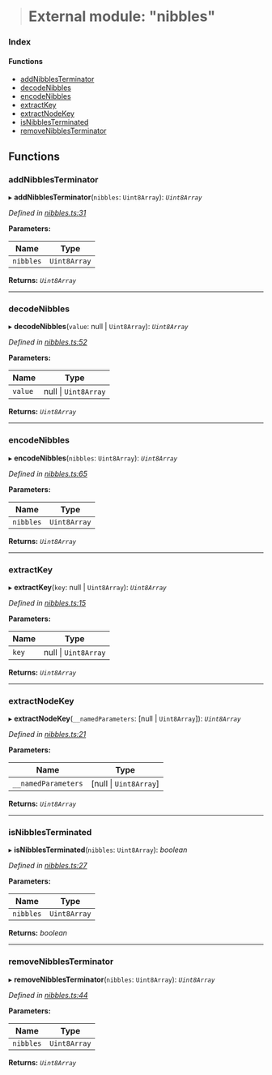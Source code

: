 > # External module: "nibbles"

### Index

#### Functions

* [addNibblesTerminator](_nibbles_.md#addnibblesterminator)
* [decodeNibbles](_nibbles_.md#decodenibbles)
* [encodeNibbles](_nibbles_.md#encodenibbles)
* [extractKey](_nibbles_.md#extractkey)
* [extractNodeKey](_nibbles_.md#extractnodekey)
* [isNibblesTerminated](_nibbles_.md#isnibblesterminated)
* [removeNibblesTerminator](_nibbles_.md#removenibblesterminator)

## Functions

###  addNibblesTerminator

▸ **addNibblesTerminator**(`nibbles`: `Uint8Array`): *`Uint8Array`*

*Defined in [nibbles.ts:31](https://github.com/polkadot-js/common/blob/e5ab357/packages/trie-codec/src/nibbles.ts#L31)*

**Parameters:**

Name | Type |
------ | ------ |
`nibbles` | `Uint8Array` |

**Returns:** *`Uint8Array`*

___

###  decodeNibbles

▸ **decodeNibbles**(`value`: null | `Uint8Array`): *`Uint8Array`*

*Defined in [nibbles.ts:52](https://github.com/polkadot-js/common/blob/e5ab357/packages/trie-codec/src/nibbles.ts#L52)*

**Parameters:**

Name | Type |
------ | ------ |
`value` | null \| `Uint8Array` |

**Returns:** *`Uint8Array`*

___

###  encodeNibbles

▸ **encodeNibbles**(`nibbles`: `Uint8Array`): *`Uint8Array`*

*Defined in [nibbles.ts:65](https://github.com/polkadot-js/common/blob/e5ab357/packages/trie-codec/src/nibbles.ts#L65)*

**Parameters:**

Name | Type |
------ | ------ |
`nibbles` | `Uint8Array` |

**Returns:** *`Uint8Array`*

___

###  extractKey

▸ **extractKey**(`key`: null | `Uint8Array`): *`Uint8Array`*

*Defined in [nibbles.ts:15](https://github.com/polkadot-js/common/blob/e5ab357/packages/trie-codec/src/nibbles.ts#L15)*

**Parameters:**

Name | Type |
------ | ------ |
`key` | null \| `Uint8Array` |

**Returns:** *`Uint8Array`*

___

###  extractNodeKey

▸ **extractNodeKey**(`__namedParameters`: [null | `Uint8Array`]): *`Uint8Array`*

*Defined in [nibbles.ts:21](https://github.com/polkadot-js/common/blob/e5ab357/packages/trie-codec/src/nibbles.ts#L21)*

**Parameters:**

Name | Type |
------ | ------ |
`__namedParameters` | [null \| `Uint8Array`] |

**Returns:** *`Uint8Array`*

___

###  isNibblesTerminated

▸ **isNibblesTerminated**(`nibbles`: `Uint8Array`): *boolean*

*Defined in [nibbles.ts:27](https://github.com/polkadot-js/common/blob/e5ab357/packages/trie-codec/src/nibbles.ts#L27)*

**Parameters:**

Name | Type |
------ | ------ |
`nibbles` | `Uint8Array` |

**Returns:** *boolean*

___

###  removeNibblesTerminator

▸ **removeNibblesTerminator**(`nibbles`: `Uint8Array`): *`Uint8Array`*

*Defined in [nibbles.ts:44](https://github.com/polkadot-js/common/blob/e5ab357/packages/trie-codec/src/nibbles.ts#L44)*

**Parameters:**

Name | Type |
------ | ------ |
`nibbles` | `Uint8Array` |

**Returns:** *`Uint8Array`*
